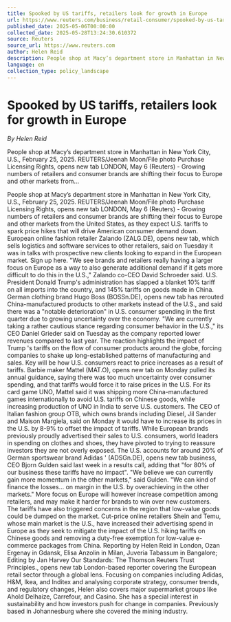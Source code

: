 ```yaml
---
title: Spooked by US tariffs, retailers look for growth in Europe
url: https://www.reuters.com/business/retail-consumer/spooked-by-us-tariffs-retailers-look-growth-europe-2025-05-06/
published_date: 2025-05-06T00:00:00
collected_date: 2025-05-28T13:24:30.610372
source: Reuters
source_url: https://www.reuters.com
author: Helen Reid
description: People shop at Macy’s department store in Manhattan in New York City, U.S., February 25, 2025. REUTERS/Jeenah Moon/File photo Purchase Licensing Rights, opens new tab LONDON, May 6 (Reuters) - Growing numbers of retailers and consumer brands are shifting their focus to Europe and other markets from...
language: en
collection_type: policy_landscape
---
```


# Spooked by US tariffs, retailers look for growth in Europe

*By Helen Reid*

People shop at Macy’s department store in Manhattan in New York City, U.S., February 25, 2025. REUTERS/Jeenah Moon/File photo Purchase Licensing Rights, opens new tab LONDON, May 6 (Reuters) - Growing numbers of retailers and consumer brands are shifting their focus to Europe and other markets from...

People shop at Macy’s department store in Manhattan in New York City, U.S., February 25, 2025. REUTERS/Jeenah Moon/File photo Purchase Licensing Rights, opens new tab LONDON, May 6 (Reuters) - Growing numbers of retailers and consumer brands are shifting their focus to Europe and other markets from the United States, as they expect U.S. tariffs to spark price hikes that will drive American consumer demand down. European online fashion retailer Zalando (ZALG.DE), opens new tab, which sells logistics and software services to other retailers, said on Tuesday it was in talks with prospective new clients looking to expand in the European market. Sign up here. "We see brands and retailers really having a larger focus on Europe as a way to also generate additional demand if it gets more difficult to do this in the U.S.," Zalando co-CEO David Schroeder said. U.S. President Donald Trump's administration has slapped a blanket 10% tariff on all imports into the country, and 145% tariffs on goods made in China. German clothing brand Hugo Boss (BOSSn.DE), opens new tab has rerouted China-manufactured products to other markets instead of the U.S., and said there was a "notable deterioration" in U.S. consumer spending in the first quarter due to growing uncertainty over the economy. "We are currently taking a rather cautious stance regarding consumer behavior in the U.S.," its CEO Daniel Grieder said on Tuesday as the company reported lower revenues compared to last year. The reaction highlights the impact of Trump 's tariffs on the flow of consumer products around the globe, forcing companies to shake up long-established patterns of manufacturing and sales. Key will be how U.S. consumers react to price increases as a result of tariffs. Barbie maker Mattel (MAT.O), opens new tab on Monday pulled its annual guidance, saying there was too much uncertainty over consumer spending, and that tariffs would force it to raise prices in the U.S. For its card game UNO, Mattel said it was shipping more China-manufactured games internationally to avoid U.S. tariffs on Chinese goods, while increasing production of UNO in India to serve U.S. customers. The CEO of Italian fashion group OTB, which owns brands including Diesel, Jil Sander and Maison Margiela, said on Monday it would have to increase its prices in the U.S. by 8-9% to offset the impact of tariffs. While European brands previously proudly advertised their sales to U.S. consumers, world leaders in spending on clothes and shoes, they have pivoted to trying to reassure investors they are not overly exposed. The U.S. accounts for around 20% of German sportswear brand Adidas ' (ADSGn.DE), opens new tab business, CEO Bjorn Gulden said last week in a results call, adding that "for 80% of our business these tariffs have no impact". "We believe we can currently gain more momentum in the other markets," said Gulden. "We can kind of finance the losses... on margin in the U.S. by overachieving in the other markets." More focus on Europe will however increase competition among retailers, and may make it harder for brands to win over new customers. The tariffs have also triggered concerns in the region that low-value goods could be dumped on the market. Cut-price online retailers Shein and Temu, whose main market is the U.S., have increased their advertising spend in Europe as they seek to mitigate the impact of the U.S. hiking tariffs on Chinese goods and removing a duty-free exemption for low-value e-commerce packages from China. Reporting by Helen Reid in London, Ozan Ergenay in Gdansk, Elisa Anzolin in Milan, Juveria Tabassum in Bangalore; Editing by Jan Harvey Our Standards: The Thomson Reuters Trust Principles., opens new tab London-based reporter covering the European retail sector through a global lens. Focusing on companies including Adidas, H&amp;M, Ikea, and Inditex and analysing corporate strategy, consumer trends, and regulatory changes, Helen also covers major supermarket groups like Ahold Delhaize, Carrefour, and Casino. She has a special interest in sustainability and how investors push for change in companies. Previously based in Johannesburg where she covered the mining industry.